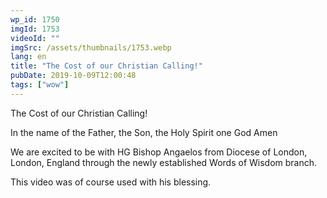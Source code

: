 ```yaml
---
wp_id: 1750
imgId: 1753
videoId: ""
imgSrc: /assets/thumbnails/1753.webp
lang: en
title: "The Cost of our Christian Calling!"
pubDate: 2019-10-09T12:00:48
tags: ["wow"]
---
```


<!-- page: 6 -->

<p>The Cost of our Christian Calling!</p>
<p>In the name of the Father, the Son, the Holy Spirit one God Amen</p>
<p>We are excited to be with HG Bishop Angaelos from Diocese of London, London, England through the newly established Words of Wisdom branch.</p>
<p>This video was of course used with his blessing.</p>
